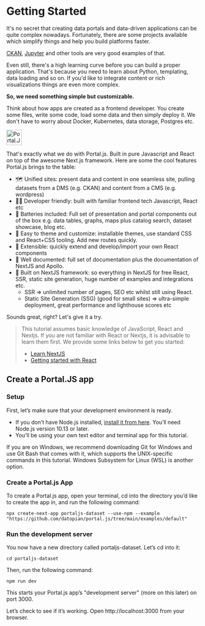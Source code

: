 # Getting Started

It's no secret that creating data portals and data-driven applications can be quite complex nowadays. Fortunately, there are some projects available which simplify things and help you build platforms faster.

[CKAN](https://ckan.org/), [Jupyter](https://jupyter.org/) and other tools are very good examples of that.

Even still, there's a high learning curve before you can build a proper application. That's because you need to learn about Python, templating, data loading and so on. If you'd like to integrate content or rich visualizations things are even more complex.

**So, we need something simple but customizable.**

Think about how apps are created as a frontend developer. You create some files, write some code, load some data and then simply deploy it. We don't have to worry about Docker, Kubernetes, data storage, Postgres etc.

<img src="/logo.svg" alt="Portal.JS logo" style="height: 40px" />

That's exactly what we do with Portal.js. Built in pure Javascript and React on top of the awesome Next.js framework. Here are some the cool features Portal.js brings to the table:

- 🗺️ Unified sites: present data and content in one seamless site, pulling datasets from a DMS (e.g. CKAN) and content from a CMS (e.g. wordpress)
- 👩‍💻 Developer friendly: built with familiar frontend tech Javascript, React etc
- 🔋 Batteries included: Full set of presentation and portal components out of the box e.g. data tables, graphs, maps plus catalog search, dataset showcase, blog etc.
- 🎨 Easy to theme and customize: installable themes, use standard CSS and React+CSS tooling. Add new routes quickly.
- 🧱 Extensible: quickly extend and develop/import your own React components
- 📝 Well documented: full set of documentation plus the documentation of NextJS and Apollo.
- 🚀 Built on NextJS framework: so everything in NextJS for free React, SSR, static site generation, huge number of examples and integrations etc.
  - SSR => unlimited number of pages, SEO etc whilst still using React.
  - Static Site Generation (SSG) (good for small sites) => ultra-simple deployment, great performance and lighthouse scores etc

Sounds great, right? Let's give it a try.

> This tutorial assumes basic knowledge of JavaScript, React and Nextjs. If you are not familiar with React or Nextjs, it is advisable to learn them first. We provide some links below to get you started:
>
> * [Learn NextJS](https://nextjs.org/docs/getting-started)
> * [Getting started with React](https://reactjs.org/docs/getting-started.html#learn-react)

## Create a Portal.JS app

### Setup

First, let’s make sure that your development environment is ready.

* If you don’t have Node.js installed, [install it from here](https://nodejs.org/en/). You’ll need Node.js version 10.13 or later.
* You’ll be using your own text editor and terminal app for this tutorial.

If you are on Windows, we recommend downloading Git for Windows and use Git Bash that comes with it, which supports the UNIX-specific commands in this tutorial. Windows Subsystem for Linux (WSL) is another option.

### Create a Portal.js App

To create a Portal.js app, open your terminal, cd into the directory you’d like to create the app in, and run the following command:

```
npx create-next-app portaljs-dataset --use-npm --example "https://github.com/datopian/portal.js/tree/main/examples/default"
```

### Run the development server

You now have a new directory called portaljs-dataset. Let’s cd into it:

```
cd portaljs-dataset
```

Then, run the following command:

```
npm run dev
```

This starts your Portal.js app’s "development server" (more on this later) on port 3000.

Let’s check to see if it’s working. Open http://localhost:3000 from your browser.

